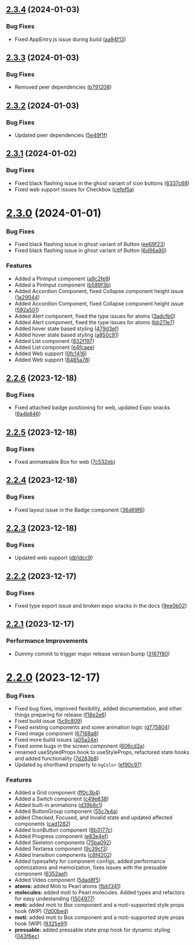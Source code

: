 ## [2.3.4](https://github.com/agrawal-rohit/pearl-ui/compare/v2.3.3...v2.3.4) (2024-01-03)


### Bug Fixes

* Fixed AppEntry.js issue during build ([aa94f13](https://github.com/agrawal-rohit/pearl-ui/commit/aa94f132dc8db140c0db1b82b5ac8cf56ebdca11))

## [2.3.3](https://github.com/agrawal-rohit/pearl-ui/compare/v2.3.2...v2.3.3) (2024-01-03)


### Bug Fixes

* Removed peer dependencies ([b791208](https://github.com/agrawal-rohit/pearl-ui/commit/b7912089aa4c944139d8cbb6582d6d2f6e55a52b))

## [2.3.2](https://github.com/agrawal-rohit/pearl-ui/compare/v2.3.1...v2.3.2) (2024-01-03)


### Bug Fixes

* Updated peer dependencies ([5e49f1f](https://github.com/agrawal-rohit/pearl-ui/commit/5e49f1f7594930b9f872bd7c27c7679dac591d2d))

## [2.3.1](https://github.com/agrawal-rohit/pearl-ui/compare/v2.3.0...v2.3.1) (2024-01-02)


### Bug Fixes

* Fixed black flashing issue in the ghost variant of icon buttons ([6337c68](https://github.com/agrawal-rohit/pearl-ui/commit/6337c68a586135c56e82692505dc23e830454775))
* Fixed web support issues for Checkbox ([cefef5a](https://github.com/agrawal-rohit/pearl-ui/commit/cefef5a5e374bf852e91a65955a37e1ce9a228a9))

# [2.3.0](https://github.com/agrawal-rohit/pearl-ui/compare/v2.2.6...v2.3.0) (2024-01-01)


### Bug Fixes

* Fixed black flashing issue in ghost variant of Button ([ee69f23](https://github.com/agrawal-rohit/pearl-ui/commit/ee69f2391aa23634275a4f2a016c8a4383e37204))
* Fixed black flashing issue in ghost variant of Button ([6d96a90](https://github.com/agrawal-rohit/pearl-ui/commit/6d96a90a68e6e270fbef1eae17fb70123e1b78f8))


### Features

* Added a PinInput component ([a9c2fe9](https://github.com/agrawal-rohit/pearl-ui/commit/a9c2fe98d3ef2ccc70b43d5dd6c79a062bf3853d))
* Added a PinInput component ([b589f3b](https://github.com/agrawal-rohit/pearl-ui/commit/b589f3b1a76b06555cf9d280061468e199e6ff51))
* Added Accordion Component, fixed Collapse component height issue ([1a29044](https://github.com/agrawal-rohit/pearl-ui/commit/1a2904469cfc9e0bc8dc2cb13ae7f6b9f33cc3fe))
* Added Accordion Component, fixed Collapse component height issue ([592a501](https://github.com/agrawal-rohit/pearl-ui/commit/592a5017b40755c1e1aaf740c60c94468af0fa77))
* Added Alert component, fixed the type issues for atoms ([3adcfb0](https://github.com/agrawal-rohit/pearl-ui/commit/3adcfb0edfa44b4bab22f3de95f5ee09ba694621))
* Added Alert component, fixed the type issues for atoms ([bb211e7](https://github.com/agrawal-rohit/pearl-ui/commit/bb211e739339e10478559dc7bde682a7121f54a9))
* Added hover state based styling ([479d3ef](https://github.com/agrawal-rohit/pearl-ui/commit/479d3ef8dda521841fcd5faf4c387c96c2dfb272))
* Added hover state based styling ([a850c91](https://github.com/agrawal-rohit/pearl-ui/commit/a850c917ea07c203b7202a9088bc184f67a29cac))
* Added List component ([832f197](https://github.com/agrawal-rohit/pearl-ui/commit/832f1971f7444fef06143d36955ecfed0c518bcf))
* Added List component ([e4fcaee](https://github.com/agrawal-rohit/pearl-ui/commit/e4fcaee8e824f85fb2bae4392c9896881c22c14e))
* Added Web support ([0fc1416](https://github.com/agrawal-rohit/pearl-ui/commit/0fc14163577c9c4bf5f7515aac866dc6dfd72157))
* Added Web support ([8485a78](https://github.com/agrawal-rohit/pearl-ui/commit/8485a78ca1ae813580dbdbabb91a1a257e99d961))

## [2.2.6](https://github.com/agrawal-rohit/pearl-ui/compare/v2.2.5...v2.2.6) (2023-12-18)


### Bug Fixes

* Fixed attached badge positioning for web, updated Expo snacks ([6a4b846](https://github.com/agrawal-rohit/pearl-ui/commit/6a4b8461fa23cfb5af7f0f63291fc725469354d6))

## [2.2.5](https://github.com/agrawal-rohit/pearl-ui/compare/v2.2.4...v2.2.5) (2023-12-18)


### Bug Fixes

* Fixed animateable Box for web ([7c532eb](https://github.com/agrawal-rohit/pearl-ui/commit/7c532eb584c1d9c7f25af64cae8e420c2f2c34d3))

## [2.2.4](https://github.com/agrawal-rohit/pearl-ui/compare/v2.2.3...v2.2.4) (2023-12-18)


### Bug Fixes

* Fixed layout issue in the Badge component ([36d69f6](https://github.com/agrawal-rohit/pearl-ui/commit/36d69f6e67e32bf3dff4b53651f923f3e734169c))

## [2.2.3](https://github.com/agrawal-rohit/pearl-ui/compare/v2.2.2...v2.2.3) (2023-12-18)


### Bug Fixes

* Updated web support ([db1dcc9](https://github.com/agrawal-rohit/pearl-ui/commit/db1dcc99340d791e2413c6cd57260ce58fe23da8))

## [2.2.2](https://github.com/agrawal-rohit/pearl-ui/compare/v2.2.1...v2.2.2) (2023-12-17)


### Bug Fixes

* Fixed type export issue and broken expo snacks in the docs ([9ee0b02](https://github.com/agrawal-rohit/pearl-ui/commit/9ee0b0204ff78c03240914ba041f29326d494fdc))

## [2.2.1](https://github.com/agrawal-rohit/pearl-ui/compare/v2.2.0...v2.2.1) (2023-12-17)


### Performance Improvements

* Dummy commit to trigger major release version bump ([3167f80](https://github.com/agrawal-rohit/pearl-ui/commit/3167f80721b9357ddac6b8976924f2b4f2b07e5f))

# [2.2.0](https://github.com/agrawal-rohit/pearl-ui/compare/v2.1.1...v2.2.0) (2023-12-17)


### Bug Fixes

* Fixed bug fixes, improved flexibility, added documentation, and other things preparing for release ([f18e2e6](https://github.com/agrawal-rohit/pearl-ui/commit/f18e2e60c043a1575b9e158c9605a3786ee9749d))
* Fixed build issue ([5c9c809](https://github.com/agrawal-rohit/pearl-ui/commit/5c9c809a36ddfacf667c541b7d2a5c70636441be))
* Fixed existing components and some animation logic ([d775804](https://github.com/agrawal-rohit/pearl-ui/commit/d7758049df349d14fe389e00a1c34ca872e53d0f))
* Fixed image component ([67168a8](https://github.com/agrawal-rohit/pearl-ui/commit/67168a82014f20d1d264ef281ccdc597cb51ee47))
* Fixed more build issues ([a05a24e](https://github.com/agrawal-rohit/pearl-ui/commit/a05a24e80be88fa01fa7f081b9ee7f1b7fec8f31))
* Fixed some bugs in the screen component ([606cd3a](https://github.com/agrawal-rohit/pearl-ui/commit/606cd3a18e4ca6bcb761e5da1bb4d36b5d34ce75))
* renamed useStyledProps hook to useStyleProps, refactored state hooks and added functionality ([7d283b8](https://github.com/agrawal-rohit/pearl-ui/commit/7d283b835fb2b75cd20e7ad9dd1f3701fce48d1b))
* Updated `bg` shorthand property to `bgColor` ([ef90c97](https://github.com/agrawal-rohit/pearl-ui/commit/ef90c9773290cf84af1d35147d7e79762229424c))


### Features

* Added a Grid component ([ff0c3b4](https://github.com/agrawal-rohit/pearl-ui/commit/ff0c3b4748fea9758400a63943e34e47f14e9f07))
* Added a Switch component ([c49e838](https://github.com/agrawal-rohit/pearl-ui/commit/c49e83862e5c2f99b47a70677cedc7aff633fddf))
* Added built-in animations ([d39b8c1](https://github.com/agrawal-rohit/pearl-ui/commit/d39b8c1215e1785db4f3e6f5a8c8120cf2d1debb))
* Added ButtonGroup component ([55c7e4a](https://github.com/agrawal-rohit/pearl-ui/commit/55c7e4a3026166cfda574ec1b99d2e9305305072))
* added Checked, Focused, and Invalid state and updated affected components ([cad1282](https://github.com/agrawal-rohit/pearl-ui/commit/cad12829478af9e9b2ebc3d4737b4d9854c5c85f))
* Added IconButton component ([8b3177c](https://github.com/agrawal-rohit/pearl-ui/commit/8b3177c6768e9f0dd96f4a6ac4c6d158dedef5f2))
* Added Progress component ([e83e4ef](https://github.com/agrawal-rohit/pearl-ui/commit/e83e4efa2414c5ee4e1c8932318995e986c5224e))
* Added Skeleton components ([75ba092](https://github.com/agrawal-rohit/pearl-ui/commit/75ba092496857171b222a31a56f138129cd49b8d))
* Added Textarea component ([9c39cf3](https://github.com/agrawal-rohit/pearl-ui/commit/9c39cf3535396df1b26d8bd32c41bda223ae3f01))
* Added transition components ([c8f4202](https://github.com/agrawal-rohit/pearl-ui/commit/c8f4202e6349ae25fa1754364724d61b2ac35f30))
* Added typesafety for component configs, added performance optimizations and memoization, fixes issues with the pressable component ([6352aef](https://github.com/agrawal-rohit/pearl-ui/commit/6352aef1438517e0f869ef04621d1d7c280f07b6))
* Added Video component ([5dad8f5](https://github.com/agrawal-rohit/pearl-ui/commit/5dad8f52f30fdab80a78c522ec7d7e3e630f0c00))
* **atoms:** added Moti to Pearl atoms ([fbb1341](https://github.com/agrawal-rohit/pearl-ui/commit/fbb134196b7bcbc7d8c2b313cc5bc55a1b42b97c))
* **molecules:** added moti to Pearl molecules. Added types and refactors for easy undestanding ([1504977](https://github.com/agrawal-rohit/pearl-ui/commit/150497727039b5dc1ee3e0e432ad13a6db449e25))
* **moti:** added moti to Box component and a moti-supported style props hook (WIP) ([7d00bed](https://github.com/agrawal-rohit/pearl-ui/commit/7d00bed0fbfedb640f376a21734b0fda598b533a))
* **moti:** added moti to Box component and a moti-supported style props hook (WIP) ([9325e91](https://github.com/agrawal-rohit/pearl-ui/commit/9325e91f24a704036157c7f8c3d9f3aac754535a))
* **pressable:** added pressable state prop hook for dynamic styling ([043f6ec](https://github.com/agrawal-rohit/pearl-ui/commit/043f6ec533e9be5f09697df181b8c9e50b9c0129))
